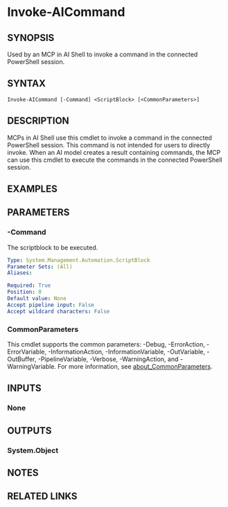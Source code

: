 ﻿---
external help file: AIShell.Integration.dll-Help.xml
Module Name: AIShell
ms.custom: 1.0.0-preview.6
ms.date: 08/25/2025
online version: https://learn.microsoft.com/en-us/powershell/module/aishell/invoke-aicommand?view=ps-modules&wt.mc_id=ps-gethelp
schema: 2.0.0
---

# Invoke-AICommand

## SYNOPSIS

Used by an MCP in AI Shell to invoke a command in the connected PowerShell session.

## SYNTAX

```
Invoke-AICommand [-Command] <ScriptBlock> [<CommonParameters>]
```

## DESCRIPTION

MCPs in AI Shell use this cmdlet to invoke a command in the connected PowerShell session. This
command is not intended for users to directly invoke. When an AI model creates a result containing
commands, the MCP can use this cmdlet to execute the commands in the connected PowerShell session.

## EXAMPLES

## PARAMETERS

### -Command

The scriptblock to be executed.

```yaml
Type: System.Management.Automation.ScriptBlock
Parameter Sets: (All)
Aliases:

Required: True
Position: 0
Default value: None
Accept pipeline input: False
Accept wildcard characters: False
```

### CommonParameters

This cmdlet supports the common parameters: -Debug, -ErrorAction, -ErrorVariable,
-InformationAction, -InformationVariable, -OutVariable, -OutBuffer, -PipelineVariable, -Verbose,
-WarningAction, and -WarningVariable. For more information, see
[about_CommonParameters](http://go.microsoft.com/fwlink/?LinkID=113216).

## INPUTS

### None

## OUTPUTS

### System.Object

## NOTES

## RELATED LINKS
